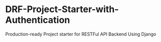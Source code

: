 # DRF-Project-Starter-with-Authentication
Production-ready Project starter for RESTFul API Backend Using Django
